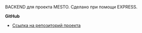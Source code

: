 BACKEND для проекта MESTO. Сделано при помощи EXPRESS.

**GitHub**

* [Ссылка на репозиторий проекта](https://github.com/AgeNtX477/express-mesto-gha/)
